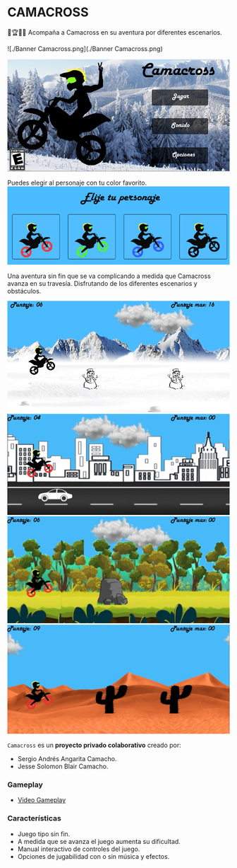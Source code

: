 CAMACROSS
================
🏁🏆🥇🏁
Acompaña a Camacross en su aventura por diferentes escenarios.

![./Banner Camacross.png](./Banner Camacross.png)


![./Demo1.png](./Demo1.png)

Puedes elegir al personaje con tu color favorito.
![./demo6.png](./demo6.png)

Una aventura sin fin que se va complicando a medida que Camacross avanza en su travesía.
Disfrutando de los diferentes escenarios y obstáculos.

![./Demo2.png](./Demo2.png)
![./demo3.png](./demo3.png)
![./demo4.png](./demo4.png)
![./demo5.png](./demo5.png)

`Camacross` es un **proyecto privado colaborativo** creado por:
 
- Sergio Andrés Angarita Camacho. 
- Jesse Solomon Blair Camacho.

### Gameplay

- [Video Gameplay](https://drive.google.com/file/d/1BtuzS73QPEpisKy5fYbDKQiOQgWxGo_N/view?usp=sharing)

### Características
 
- Juego tipo sin fin. 
- A medida que se avanza el juego aumenta su dificultad.
- Manual interactivo de controles del juego.
- Opciones de jugabilidad con o sin música y efectos. 


